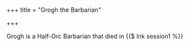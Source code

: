 +++
title = "Grogh the Barbarian"

+++

Grogh is a Half-Orc Barbarian that died in {{$ lnk session1 %}}
